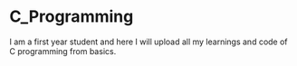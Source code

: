 # C_Programming
I am a first year student and here I will upload all my learnings and code of C programming from basics.

